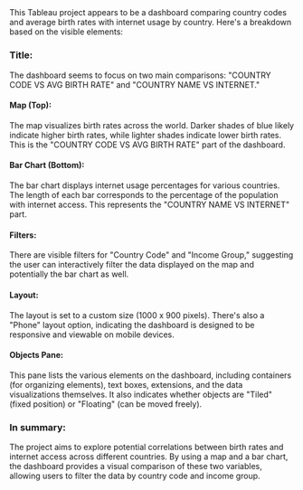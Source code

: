 ## 
This Tableau project appears to be a dashboard comparing country codes and average birth rates with internet usage by country. Here's a breakdown based on the visible elements:

### Title:
The dashboard seems to focus on two main comparisons: "COUNTRY CODE VS AVG BIRTH RATE" and "COUNTRY NAME VS INTERNET."
#### Map (Top): 
The map visualizes birth rates across the world. Darker shades of blue likely indicate higher birth rates, while lighter shades indicate lower birth rates. This is the "COUNTRY CODE VS AVG BIRTH RATE" part of the dashboard.
#### Bar Chart (Bottom): 
The bar chart displays internet usage percentages for various countries. The length of each bar corresponds to the percentage of the population with internet access. This represents the "COUNTRY NAME VS INTERNET" part.
#### Filters: 
There are visible filters for "Country Code" and "Income Group," suggesting the user can interactively filter the data displayed on the map and potentially the bar chart as well.
#### Layout: 
The layout is set to a custom size (1000 x 900 pixels). There's also a "Phone" layout option, indicating the dashboard is designed to be responsive and viewable on mobile devices.
#### Objects Pane: 
This pane lists the various elements on the dashboard, including containers (for organizing elements), text boxes, extensions, and the data visualizations themselves. It also indicates whether objects are "Tiled" (fixed position) or "Floating" (can be moved freely).
### In summary:
The project aims to explore potential correlations between birth rates and internet access across different countries. By using a map and a bar chart, the dashboard provides a visual comparison of these two variables, allowing users to filter the data by country code and income group.
